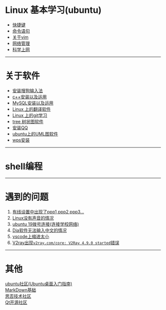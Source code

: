 # Linux 基本学习(ubuntu)

- [快捷键](https://github.com/2501590635/Linux/blob/master/Linux%20%E5%9F%BA%E6%9C%AC%E5%AD%A6%E4%B9%A0(ubuntu)/%E5%BF%AB%E6%8D%B7%E9%94%AE.md)
- [命令语句](https://github.com/2501590635/Linux/blob/master/Linux%20%E5%9F%BA%E6%9C%AC%E5%AD%A6%E4%B9%A0(ubuntu)/%E5%91%BD%E4%BB%A4%E8%AF%AD%E5%8F%A5.md)
- [关于vim](https://github.com/2501590635/Linux/tree/master/Linux%20%E5%9F%BA%E6%9C%AC%E5%AD%A6%E4%B9%A0(ubuntu)/vim%20%E7%9A%84%E4%BD%BF%E7%94%A8)
- [网络管理](https://github.com/Ray-ye/Linux/blob/master/Linux%20%E5%9F%BA%E6%9C%AC%E5%AD%A6%E4%B9%A0(ubuntu)/%E7%BD%91%E7%BB%9C%E7%AE%A1%E7%90%86(1).md)
- [科学上网](https://github.com/Ray-ye/Linux/blob/master/%E9%97%AE%E9%A2%98%E8%A7%A3%E5%86%B3/Qv2ray%E9%85%8D%E7%BD%AE.md)

***
# 关于软件
- [安装搜狗输入法](https://github.com/2501590635/Linux/blob/master/%E8%BD%AF%E4%BB%B6%E5%AE%89%E8%A3%85/%E5%AE%89%E8%A3%85%E6%90%9C%E7%8B%97%E8%BE%93%E5%85%A5%E6%B3%95.md)
- [c++安装以及运用](https://github.com/2501590635/Linux/blob/master/%E8%BD%AF%E4%BB%B6%E5%AE%89%E8%A3%85/C%2B%2B%E5%AE%89%E8%A3%85%E4%BB%A5%E5%8F%8A%E8%BF%90%E7%94%A8.md)
- [MySQL安装以及运用](https://github.com/2501590635/Linux/blob/master/%E8%BD%AF%E4%BB%B6%E5%AE%89%E8%A3%85/MySQL%E5%AE%89%E8%A3%85%E4%BB%A5%E5%8F%8A%E8%BF%90%E7%94%A8.md)
- [Linux 上的翻译软件](https://github.com/Mu-lnz/Linux/blob/master/%E8%BD%AF%E4%BB%B6%E5%AE%89%E8%A3%85/%E7%BF%BB%E8%AF%91%E8%BD%AF%E4%BB%B6.md)
- [Linux 上的git学习](https://github.com/Mu-lnz/Linux/blob/master/github%E7%AC%94%E8%AE%B0/git_list.md)
- [tree 树状图软件](https://github.com/Ray-ye/Linux/blob/master/%E8%BD%AF%E4%BB%B6%E5%AE%89%E8%A3%85/tree.md)
- [安装QQ](https://github.com/Ray-ye/Linux/blob/master/%E8%BD%AF%E4%BB%B6%E5%AE%89%E8%A3%85/%E5%AE%89%E8%A3%85QQ.md)
- [ubuntu上的UML图软件](https://blog.csdn.net/shui1025701856/article/details/78478119)
- [wps安装](https://www.wps.cn/product/wpslinux#)
***
# shell编程
***
# 遇到的问题
1. [有线设置中出现了ppp1,ppp2,ppp3...](https://forum.ubuntu.org.cn/viewtopic.php?t=329858)
2. [Linux没有声音的情况](https://mumatong.com/blog/2018/07/02/%E8%A7%A3%E5%86%B3ubuntu-18-04%E7%B3%BB%E7%BB%9F%E6%B2%A1%E6%9C%89%E5%A3%B0%E9%9F%B3%E7%9A%84%E9%97%AE%E9%A2%98/)
3. [ubuntu 19拨号连接(连接学校网络)](https://github.com/Ray-ye/Linux/blob/master/%E9%97%AE%E9%A2%98%E8%A7%A3%E5%86%B3/ubutnu%2019%E6%8B%A8%E5%8F%B7%E9%97%AE%E9%A2%98.md)
4. [Dia软件无法输入中文的情况](https://blog.csdn.net/qydcsdn/article/details/88943862)
5. [vscode上缩进太小](https://github.com/Mu-lnz/Linux/blob/master/%E9%97%AE%E9%A2%98%E8%A7%A3%E5%86%B3/ubuntu%2019%E4%B8%ADvscode%E7%BC%A9%E8%BF%9B.md)
6. [V2ray出现`v2ray.com/core: V2Ray 4.9.0 started`错误](https://github.com/Mu-lnz/Linux/blob/master/问题解决/V2ray出现错误.md)
***
# 其他<br>
[ubuntu社区(Ubuntu桌面入门指南)](https://wiki.ubuntu.org.cn/Ubuntu%E6%A1%8C%E9%9D%A2%E5%85%A5%E9%97%A8%E6%8C%87%E5%8D%97)<br>
[MarkDown基础](https://github.com/max-studio/Git-and-MarkDown/blob/master/slides/MarkDown_Study.md#%E4%B9%9D%E4%BB%A3%E7%A0%81)<br>
[思否技术社区](https://segmentfault.com)<br>
[Qt开源社区](http://www.qter.org/)
